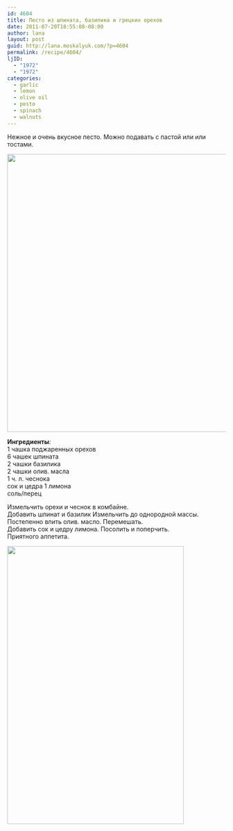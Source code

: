 ```yaml
---
id: 4604
title: Песто из шпината, базилика и грецких орехов
date: 2011-07-20T18:55:08-08:00
author: lana
layout: post
guid: http://lana.moskalyuk.com/?p=4604
permalink: /recipe/4604/
ljID:
  - "1972"
  - "1972"
categories:
  - garlic
  - lemon
  - olive oil
  - pesto
  - spinach
  - walnuts
---
```

Нежное и очень вкусное песто. Можно подавать с пастой или или тостами.

<img loading="lazy" class="alignnone" title="pesto" src="http://farm7.static.flickr.com/6132/5959278091_47fbc2dd40_z.jpg" alt="" width="584" height="640" /> 

**Ингредиенты**:  
1 чашка поджаренных орехов  
6 чашек шпината  
2 чашки базилика  
2 чашки олив. масла  
1 ч. л. чеснока  
сок и цедра 1 лимона  
соль/перец

Измельчить орехи и чеснок в комбайне.  
Добавить шпинат и базилик Измельчить до однородной массы.  
Постепенно влить олив. масло. Перемешать.  
Добавить сок и цедру лимона. Посолить и поперчить.  
Приятного аппетита.

<img loading="lazy" class="alignnone" title="pesto" src="http://farm7.static.flickr.com/6026/5959840762_4b1dd99a42_z.jpg" alt="" width="407" height="640" />